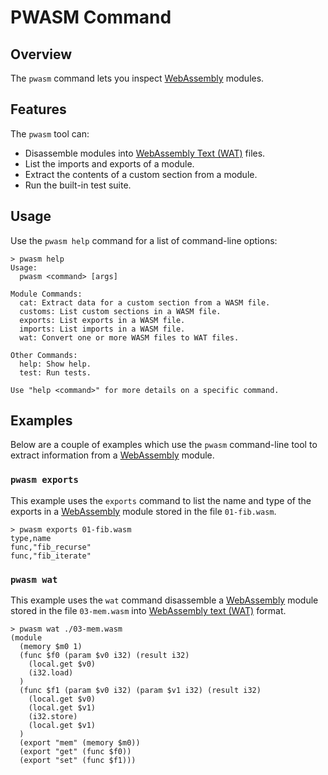 # PWASM Command

## Overview

The `pwasm` command lets you inspect [WebAssembly][] modules.

## Features

The `pwasm` tool can:

* Disassemble modules into [WebAssembly Text (WAT)][wat] files.
* List the imports and exports of a module.
* Extract the contents of a custom section from a module.
* Run the built-in test suite.

## Usage

Use the `pwasm help` command for a list of command-line options:

```
> pwasm help
Usage:
  pwasm <command> [args]

Module Commands:
  cat: Extract data for a custom section from a WASM file.
  customs: List custom sections in a WASM file.
  exports: List exports in a WASM file.
  imports: List imports in a WASM file.
  wat: Convert one or more WASM files to WAT files.

Other Commands:
  help: Show help.
  test: Run tests.

Use "help <command>" for more details on a specific command.
```

## Examples

Below are a couple of examples which use the `pwasm` command-line tool
to extract information from a [WebAssembly][] module.

### `pwasm exports`

This example uses the `exports` command to list the name and type of the
exports in a [WebAssembly][] module stored in the file `01-fib.wasm`.

```
> pwasm exports 01-fib.wasm
type,name
func,"fib_recurse"
func,"fib_iterate"
```

### `pwasm wat`

This example uses the `wat` command disassemble a [WebAssembly][] module
stored in the file  `03-mem.wasm` into [WebAssembly text (WAT)][wat]
format.

```
> pwasm wat ./03-mem.wasm
(module
  (memory $m0 1)
  (func $f0 (param $v0 i32) (result i32)
    (local.get $v0)
    (i32.load)
  )
  (func $f1 (param $v0 i32) (param $v1 i32) (result i32)
    (local.get $v0)
    (local.get $v1)
    (i32.store)
    (local.get $v1)
  )
  (export "mem" (memory $m0))
  (export "get" (func $f0))
  (export "set" (func $f1)))
```

[pwasm]: https://pwasm.org/
  "PWASM"
[pwasm-git]: https://github.com/pablotron/pwasm
  "PWASM Git repository"
[webassembly]: https://en.wikipedia.org/wiki/WebAssembly
  "WebAssembly"
[c11]: https://en.wikipedia.org/wiki/C11_(C_standard_revision)
  "C11 standard"
[jit]: https://en.wikipedia.org/wiki/Just-in-time_compilation
  "Just-in-time compiler"
[aot]: https://en.wikipedia.org/wiki/Ahead-of-time_compilation
  "Ahead-of-time compiler"
[interpreter]: https://en.wikipedia.org/wiki/Interpreter_(computing)
  "Interpreter"
[stdlib]: https://en.wikipedia.org/wiki/C_standard_library
  "C standard library"
[wat]: https://webassembly.github.io/spec/core/text/index.html
  "WebAssembly text format"
[mkdocs]: https://mkdocs.org/
  "Project documentation with Markdown"
[me]: https://github.com/pablotron
  "My GitHub page"
